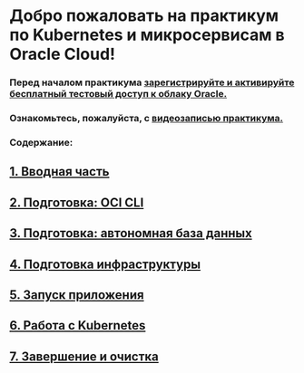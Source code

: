 Добро пожаловать на практикум по Kubernetes и микросервисам в Oracle Cloud!
=============================

### Перед началом практикума [зарегистрируйте и активируйте бесплатный тестовый доступ к облаку Oracle.](doc/rus/ft.md)

### Ознакомьтесь, пожалуйста, с [видеозаписью практикума.](https://www.youtube.com/watch?v=ZJ33VTQdiBk&elq_mid=159008&sh=17061518261626012616120526311421070234&cmid=)



### Содержание:

## [1. Вводная часть](doc/rus/p1.md)

## [2. Подготовка: OCI CLI](doc/rus/p2.md)

## [3. Подготовка: автономная база данных](doc/rus/p3.md)

## [4. Подготовка инфраструктуры](doc/rus/p4.md)

## [5. Запуск приложения](doc/rus/p5.md)

## [6. Работа с Kubernetes](doc/rus/p6.md)

## [7. Завершение и очистка](doc/rus/p7.md)